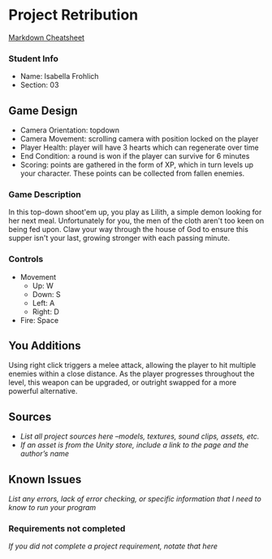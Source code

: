 # Project Retribution

[Markdown Cheatsheet](https://github.com/adam-p/markdown-here/wiki/Markdown-Here-Cheatsheet)

### Student Info

-   Name: Isabella Frohlich
-   Section: 03

## Game Design

-   Camera Orientation: topdown
-   Camera Movement: scrolling camera with position locked on the player
-   Player Health: player will have 3 hearts which can regenerate over time
-   End Condition: a round is won if the player can survive for 6 minutes
-   Scoring: points are gathered in the form of XP, which in turn levels up your character. These points can be collected from fallen enemies. 

### Game Description

In this top-down shoot'em up, you play as Lilith, a simple demon looking for her next meal. Unfortunately for you, the men of the cloth aren't too keen on being fed upon.
Claw your way through the house of God to ensure this supper isn't your last, growing stronger with each passing minute. 

### Controls

-   Movement
    -   Up: W
    -   Down: S
    -   Left: A
    -   Right: D
-   Fire: Space

## You Additions

Using right click triggers a melee attack, allowing the player to hit multiple enemies within a close distance. As the player progresses throughout the level, this weapon
can be upgraded, or outright swapped for a more powerful alternative. 

## Sources

-   _List all project sources here –models, textures, sound clips, assets, etc._
-   _If an asset is from the Unity store, include a link to the page and the author’s name_

## Known Issues

_List any errors, lack of error checking, or specific information that I need to know to run your program_

### Requirements not completed

_If you did not complete a project requirement, notate that here_

